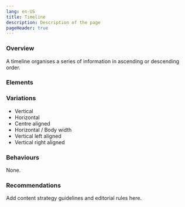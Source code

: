 ```yaml
---
lang: en-US
title: Timeline
description: Description of the page
pageHeader: true
---
```


### Overview
A timeline organises a series of information in ascending or descending order.

### Elements
<PreviewImage :image="$withBase('/images/timeline-horizontal-sample.png')" :contents="[{ x: 0, y: 35, title: 'Title', text: 'Title' }, { x: 16, y: 54, title: 'Sub-title', text: 'Sub-title' }, { x: 16, y: 10, title: 'Description', text: 'Description' }, { x: 25, y: 44, title: 'Bar', text: 'Bar' }, { x: 36, y: 44, title: 'Circular indicator', text: 'Circular indicator' }]">
<template #code>
<CodeGroup>
<CodeGroupItem title="HTML">

@[code{2-53} html](../../.vuepress/theme/layouts/components/HorizontalTimeline.vue)>

</CodeGroupItem>
</CodeGroup>
</template>
</PreviewImage>

<DemoVerticalTimeline/>

### Variations
- Vertical
- Horizontal
- Centre aligned
- Horizontal / Body width
- Vertical left aligned
- Vertical right aligned

### Behaviours
None.

### Recommendations
Add content strategy guidelines and editorial rules here.
